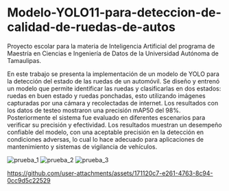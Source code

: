 # Modelo-YOLO11-para-deteccion-de-calidad-de-ruedas-de-autos
Proyecto escolar para la materia de Inteligencia Artificial del programa de Maestría en Ciencias e Ingeniería de Datos de la Universidad Autónoma de Tamaulipas.

En este trabajo se presenta la implementación de un modelo de YOLO para la detección del estado de las ruedas de un automóvil. Se diseño y entrenó un modelo que permite identificar las ruedas y clasificarlas en dos estados: ruedas en buen estado y ruedas ponchadas, esto utilizando imágenes capturadas por una cámara y recolectadas de internet. Los resultados con los datos de testeo mostraron una precisión mAP50 del 98%. Posteriormente el sistema fue evaluado en diferentes escenarios para verificar su precisión y efectividad. Los resultados muestran un desempeño confiable del modelo, con una aceptable precisión en la detección en condiciones adversas, lo cual lo hace adecuado para aplicaciones de mantenimiento y sistemas de vigilancia de vehículos.

![prueba_1](https://github.com/user-attachments/assets/a53e7408-0722-4bef-bd1d-7155a1a76d25)
![prueba_2](https://github.com/user-attachments/assets/22a909fa-d162-411c-ac21-00b742540b02)
![prueba_3](https://github.com/user-attachments/assets/ffba090a-626b-48b8-8fd6-0be1ecd05fa8)



https://github.com/user-attachments/assets/171120c7-e261-4763-8c94-0cc9d5c22529

